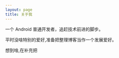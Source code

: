 ```yaml
---
layout: page
title: 关于我 
---
```


一个 Android 普通开发者，追赶技术前进的脚步。
<p>
平时没啥特别的爱好,准备把整理博客当作一个发展爱好。
<p>
想到啥,在补充把

<p>
